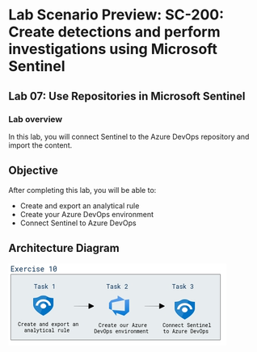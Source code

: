 # Lab Scenario Preview: SC-200: Create detections and perform investigations using Microsoft Sentinel
## Lab 07: Use Repositories in Microsoft Sentinel
### Lab overview

In this lab, you will connect Sentinel to the Azure DevOps repository and import the content.

## Objective
  
After completing this lab, you will be able to:

- Create and export an analytical rule
- Create your Azure DevOps environment
- Connect Sentinel to Azure DevOps
  
## Architecture Diagram

 ![](media/SC-200-Mod7-ex10.png)





